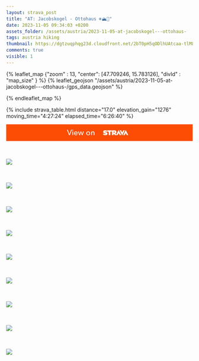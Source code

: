 ```yaml
---
layout: strava_post
title: "AT: Jacobskogel - Ottohaus ❄️🏔🥾"
date: 2023-11-05 09:34:03 +0200
assets_folder: /assets/austria/2023-11-05-at-jacobskogel---ottohaus-
tags: austria hiking
thumbnail: https://dgtzuqphqg23d.cloudfront.net/2bT0pH5qODlhUAtcaa-tlM8ElRhQ2eIw_NkQZUNzdoo-1024x768.jpg
comments: true
visible: 1
---
```



{% leaflet_map {"zoom" : 13,
                  "center": [47.709246, 15.783126],
                 "divId" : "map_size" } %}
    {% leaflet_geojson "/assets/austria/2023-11-05-at-jacobskogel---ottohaus-/gps_data.geojson" %}

{% endleaflet_map %}





{% include strava_table.html distance="17.0" elevation_gain="1276" moving_time="4:27:24" elapsed_time="6:26:40" %}

[![](/assets/strava.jpg)](https://www.strava.com/activities/10166050699)


<br />

![](https://dgtzuqphqg23d.cloudfront.net/2bT0pH5qODlhUAtcaa-tlM8ElRhQ2eIw_NkQZUNzdoo-1024x768.jpg)


<br />

![](https://dgtzuqphqg23d.cloudfront.net/XERFiZVtk4V1lQbvaXDTf3Hc851gZ9NwxKrGW9QI3yg-1024x768.jpg)


<br />

![](https://dgtzuqphqg23d.cloudfront.net/lMazshOJ6gup6nHPWM6EWqDRgeoVD2-75iBT0JidiXc-768x1024.jpg)


<br />

![](https://dgtzuqphqg23d.cloudfront.net/kq5QmzHkpT7qRaEeJZOF388Z0x4gqogmfW2VChg5oLA-1024x768.jpg)


<br />

![](https://dgtzuqphqg23d.cloudfront.net/MLYDqCzcdJK5E0ksam66JxbACZq-MaLA0lY1F6wQkUM-1024x768.jpg)


<br />

![](https://dgtzuqphqg23d.cloudfront.net/MljVvRMkEwmXBPLpzmY3vBuhLeDnlDfx9SqvO87ba0k-1024x768.jpg)


<br />

![](https://dgtzuqphqg23d.cloudfront.net/2HP7z2dRO_F7Wn0EQABBs9ZymT0J_e6kgQWxxwpObV0-1024x768.jpg)


<br />

![](https://dgtzuqphqg23d.cloudfront.net/-dKKj6wVkx2wJAAiXVPj82grEw_P_4pG9CWOt2Uvf_0-1024x768.jpg)


<br />

![](https://dgtzuqphqg23d.cloudfront.net/umKfWhNZWaT54FnhTx_k7a1nCLWjlrxGZDtrRMjXpq4-1024x768.jpg)

